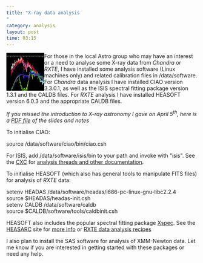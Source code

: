 ```yaml
---
title: "X-ray data analysis
"
category: analysis
layout: post
time: 03:15
---
```

<!-- header generated from blosxom format post; make_header.pl 23.1.2022 -->
<p>
<!-- created by convert.pl on Mon Jan 30 23:53:34 EST 2012 -->
<!-- converted from ../2006/03/x-ray-data-analysis.html -->
<!-- Post timestamp Tuesday, March 21, 2006 1:15 PM -->
<!-- touch -t 200603211315 -->
<!-- Labels: 2006, meetings -->
      <img src="/images/spectra.jpg" align="left">For those in the local Astro group who may have an interest or a need to analyse some X-ray data from <em>Chandra</em> or <em>RXTE</em>, I have installed some analysis software (Linux machines only) and related calibration files in /data/software. For <em>Chandra</em> data analysis I have installed CIAO version 3.3.0.1, as well as the ISIS spectral fitting package version 1.3.1 and the CALDB files. For <em>RXTE</em> analysis I have installed HEASOFT version 6.0.3 and the appropriate CALDB files.<p>
<em>If you missed the introduction to X-ray astronomy I gave on April 5<sup>th</sup>, here is a <a href="http://users.monash.edu.au/~dgallow/docs/X-ray data analysis.pdf">PDF file</a> of the slides and notes</em><p>
To initialise CIAO:<p>
source /data/software/ciao/bin/ciao.csh<p>
For ISIS, add /data/software/isis/bin to your path and invoke with "isis". See the <a href="http://cxc.harvard.edu">CXC</a> for <a href="http://cxc.harvard.edu/ciao">analysis threads and other documentation</a>.<p>
To initialise HEASOFT (which also has general tools to manipulate FITS files) for analysis of <em>RXTE</em> data:<p>
setenv HEADAS /data/software/headas/i686-pc-linux-gnu-libc2.2.4<br>
source $HEADAS/headas-init.csh<br>
setenv CALDB /data/software/caldb<br>
source $CALDB/software/tools/caldbinit.csh<p>
HEASOFT also includes the popular spectral fitting package <a href="http://xspec.gsfc.nasa.gov">Xspec</a>. See the <a href="http://heasarc.gsfc.nasa.gov">HEASARC</a> site for <a href="http://heasarc.gsfc.nasa.gov/docs/software/lheasoft">more info</a> or <a href="http://heasarc.gsfc.nasa.gov/docs/xte/xhp_proc_analysis.html">RXTE data analysis recipes</a> <p>
I also plan to install the SAS software for analysis of XMM-Newton data. Let me know if you are interested in getting started with these packages or need any help.
